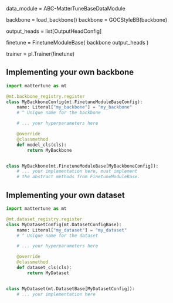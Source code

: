 

data_module = ABC-MatterTuneBaseDataModule

backbone = load_backbone()
backbone = GOCStyleBB(backbone)

output_heads = list[OutputHeadConfig]

finetune = FinetuneModuleBase(
    backbone
    output_heads
)

trainer = pl.Trainer(finetune)

<!-- trainer : pl.Lignthning Module : FinetuneModuleBase

FinetuneModuleBase
- __init__
- forward
- train_step
- val_step
- test_step
- predict_step
- save
- load
...
- self.lr_scheduler: basic implementation + protocol, StepLR|Platauo|Cosine
- self.optimizer: basic implementation
- self.monitor: basic implementation

trainer.fit(data_module)

trainer -> Calculator

class Calculator
    def calculate(atoms)
        atoms -> datamodule
        trainer.predict(datamodule)


    -->


## Implementing your own backbone

```python
import mattertune as mt

@mt.backbone_registry.register
class MyBackboneConfig(mt.FinetuneModuleBaseConfig):
    name: Literal["my_backbone"] = "my_backbone"
    # ^ Unique name for the backbone

    # ... your hyperparameters here

    @override
    @classmethod
    def model_cls(cls):
        return MyBackbone


class MyBackbone(mt.FinetuneModuleBase[MyBackboneConfig]):
    # ... your implementation here, must implement
    # the abstract methods from FinetuneModuleBase.

```


## Implementing your own dataset

```python
import mattertune as mt

@mt.dataset_registry.register
class MyDatasetConfig(mt.DatasetConfigBase):
    name: Literal["my_dataset"] = "my_dataset"
    # ^ Unique name for the dataset

    # ... your hyperparameters here

    @override
    @classmethod
    def dataset_cls(cls):
        return MyDataset


class MyDataset(mt.DatasetBase[MyDatasetConfig]):
    # ... your implementation here

```
